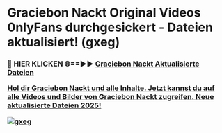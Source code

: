 # Graciebon Nackt Original Videos 0nlyFans durchgesickert - Dateien aktualisiert! (gxeg)

<h3>🔴 HIER KLICKEN 🌐==►► <a href="https://tinyurl.com/h6vf6nb8" rel="nofollow">Graciebon Nackt Aktualisierte Dateien

Hol dir Graciebon Nackt und alle Inhalte. Jetzt kannst du auf alle Videos und Bilder von Graciebon Nackt zugreifen. Neue aktualisierte Dateien 2025!

[![gxeg](https://i.imgur.com/sD4kR3V.gif)](https://tinyurl.com/h6vf6nb8)

